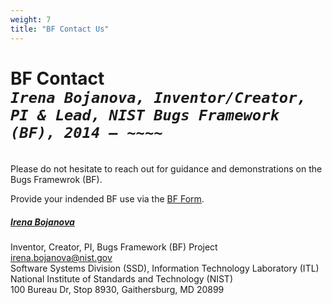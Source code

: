 ```yaml
---
weight: 7
title: "BF Contact Us"
---
```


<!-- Google tag (gtag.js) -->
<script async src="https://www.googletagmanager.com/gtag/js?id=G-PJ364XPP9F"></script>
<script>
  window.dataLayer = window.dataLayer || [];
  function gtag(){dataLayer.push(arguments);}
  gtag('js', new Date());

  gtag('config', 'G-PJ364XPP9F');
</script>

# BF Contact <br/>_`Irena Bojanova, Inventor/Creator, PI & Lead, NIST Bugs Framework (BF), 2014 – ~~~~`_
</br>
Please do not hesitate to reach out for guidance and demonstrations on the Bugs Framewrok (BF). 

Provide your indended BF use via the [BF Form](https://forms.gle/SRZyva5Vn1i4dQQ2A).

<!-- Please be encouraged also to provide feedback on BF at any time.  -->
<!-- , especially while utilizing it within your own software security development and research pojects -- having your inputs will be particularly helpful in refining the BF's evolution.  -->

##### [Irena Bojanova](https://www.nist.gov/people/irena-bojanova)
Inventor, Creator, PI,  Bugs Framework (BF) Project</br>
irena.bojanova@nist.gov</br>
Software Systems Division (SSD), Information Technology Laboratory (ITL)</br>
National Institute of Standards and Technology (NIST)</br>
100 Bureau Dr, Stop 8930, Gaithersburg, MD 20899
</br></br>


<!-- <l style="font-size: 15px; color: #7D3368">Important Note: Any BF-application publication that lists classes not featured on this website is a misrepresentation of BF. If in doubt, please [seek guidance from the BF PI](/BF/info/contact/bf-contact).  -->